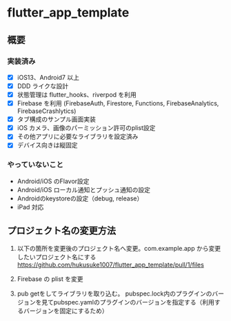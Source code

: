 # flutter_app_template

## 概要

### 実装済み
- [x] iOS13、Android7 以上
- [x] DDD ライクな設計
- [x] 状態管理は flutter_hooks、riverpod を利用
- [x] Firebase を利用 (FirebaseAuth, Firestore, Functions, FirebaseAnalytics, FirebaseCrashlytics)
- [x] タブ構成のサンプル画面実装
- [x] iOS カメラ、画像のパーミッション許可のplist設定
- [x] その他アプリに必要なライブラリを設定済み
- [x] デバイス向きは縦固定

### やっていないこと
- Android/iOS のFlavor設定
- Android/iOS ローカル通知とプッシュ通知の設定
- Androidのkeystoreの設定（debug, release）
- iPad 対応

## プロジェクト名の変更方法

1. 以下の箇所を変更後のプロジェクト名へ変更。com.example.app から変更したいプロジェクト名にする
   https://github.com/hukusuke1007/flutter_app_template/pull/1/files

2. Firebase の plist を変更

3. pub getをしてライブラリを取り込む。
    pubspec.lock内のプラグインのバージョンを見てpubspec.yamlのプラグインのバージョンを指定する（利用するバージョンを固定にするため）
